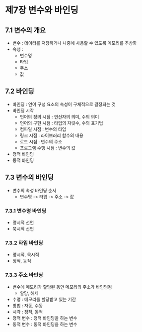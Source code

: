 # 제7장 변수와 바인딩

## 7.1 변수의 개요
* 변수 : 데이터를 저장하거나 나중에 사용할 수 있도록 메모리를 추상화
* 속성 :
  * 변수명
  * 타입
  * 주소
  * 값

## 7.2 바인딩
* 바인딩 : 언어 구성 요소의 속성이 구체적으로 결정되는 것
* 바인딩 시각
  * 언어의 정의 시점 : 연산자의 의미, 수의 의미
  * 언어의 구현 시점 : 타입의 자릿수, 수의 표기법
  * 컴파일 시점 : 변수의 타입
  * 링크 시점 : 라이브러리 함수의 내용
  * 로드 시점 : 변수의 주소
  * 프로그램 수행 시점 : 변수의 값
* 정적 바인딩
* 동적 바인딩

## 7.3 변수의 바인딩
* 변수의 속성 바인딩 순서
  * 변수명 -> 타입 -> 주소 -> 값

### 7.3.1 변수명 바인딩
* 명시적 선언
* 묵시적 선언

### 7.3.2 타입 바인딩
* 명시적, 묵시적
* 정적, 동적

### 7.3.3 주소 바인딩
* 변수에 메모리가 할당된 동안 메모리의 주소가 바인딩됨
  * 할당, 해제
* 수명 : 메모리를 할당받고 있는 기간
* 방법 : 자동, 수동
* 시각 : 정적, 동적
* 정적 변수 : 정적 바인딩을 하는 변수
* 동적 변수 : 동적 바인딩을 하는 변수